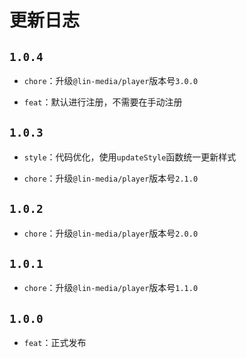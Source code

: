

# 更新日志

## `1.0.4`

- `chore`：升级`@lin-media/player`版本号`3.0.0`

- `feat`：默认进行注册，不需要在手动注册

## `1.0.3`

- `style`：代码优化，使用`updateStyle`函数统一更新样式

- `chore`：升级`@lin-media/player`版本号`2.1.0`

## `1.0.2`
  
- `chore`：升级`@lin-media/player`版本号`2.0.0`

## `1.0.1`
  
- `chore`：升级`@lin-media/player`版本号`1.1.0`

## `1.0.0`
  
- `feat`：正式发布